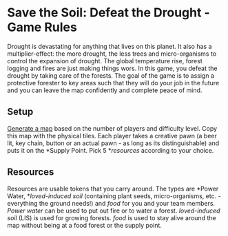 # Save the Soil: Defeat the Drought - Game Rules

Drought is devastating for anything that lives on this planet. It also has a multiplier-effect: the more drought, the less trees and micro-organisms to control the expansion of drought. The global temperature rise, forest logging and fires are just making things wors. In this game, you defeat the drought by taking care of the forests. The goal of the game is to assign a protective forester to key areas such that they will do your job in the future and you can leave the map confidently and complete peace of mind.

## Setup
[Generate a map](map_gen) based on the number of players and difficulty level. Copy this map with the physical tiles.
Each player takes a creative pawn (a beer lit, key chain, button or an actual pawn - as long as its distinguishable) and puts it on the *Supply Point. Pick 5 **resources* according to your choice.

## Resources
Resources are usable tokens that you carry around. The types are *Power Water, **loved-induced soil* (containing plant seeds, micro-organisms, etc. - everything the ground needs!) and *food* for you and your team members. 
*Power water* can be used to put out fire or to water a forest. 
*loved-induced soil* (LIS) is used for growing forests. 
*food* is used to stay alive around the map without being at a food forest or the supply point.


